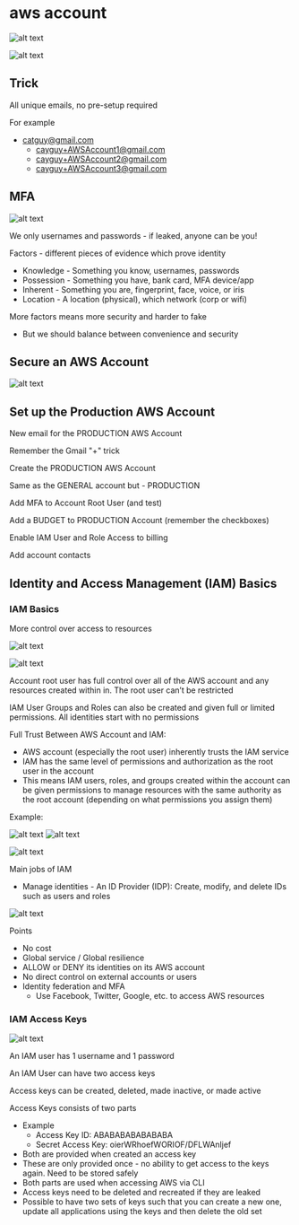 # aws account

![alt text](./img/1.png)

![alt text](./img/2.png)

## Trick

All unique emails, no pre-setup required

For example

- catguy@gmail.com
  - cayguy+AWSAccount1@gmail.com
  - cayguy+AWSAccount2@gmail.com
  - cayguy+AWSAccount3@gmail.com

## MFA

![alt text](./img/3.png)

We only usernames and passwords - if leaked, anyone can be you!

Factors - different pieces of evidence which prove identity

- Knowledge - Something you know, usernames, passwords
- Possession - Something you have, bank card, MFA device/app
- Inherent - Something you are, fingerprint, face, voice, or iris
- Location - A location (physical), which network (corp or wifi)

More factors means more security and harder to fake

- But we should balance between convenience and security

## Secure an AWS Account

![alt text](./img/4.png)

## Set up the Production AWS Account

New email for the PRODUCTION AWS Account

Remember the Gmail "+" trick

Create the PRODUCTION AWS Account

Same as the GENERAL account but - PRODUCTION

Add MFA to Account Root User (and test)

Add a BUDGET to PRODUCTION Account (remember the checkboxes)

Enable IAM User and Role Access to billing

Add account contacts

## Identity and Access Management (IAM) Basics

### IAM Basics

More control over access to resources

![alt text](./img/5.png)

![alt text](./img/6.png)

Account root user has full control over all of the AWS account and any resources created within in. The root user can’t be restricted

IAM User Groups and Roles can also be created and given full or limited permissions. All identities start with no permissions

Full Trust Between AWS Account and IAM:

- AWS account (especially the root user) inherently trusts the IAM service
- IAM has the same level of permissions and authorization as the root user in the account
- This means IAM users, roles, and groups created within the account can be given permissions to manage resources with the same authority as the root account (depending on what permissions you assign them)

Example:

![alt text](./img/7.png)
![alt text](./img/8.png)

![alt text](./img/9.png)

Main jobs of IAM

- Manage identities - An ID Provider (IDP): Create, modify, and delete IDs such as users and roles

![alt text](./img/10.png)

Points

- No cost
- Global service / Global resilience
- ALLOW or DENY its identities on its AWS account
- No direct control on external accounts or users
- Identity federation and MFA
  - Use Facebook, Twitter, Google, etc. to access AWS resources

### IAM Access Keys

![alt text](./img/11.png)

An IAM user has 1 username and 1 password

An IAM User can have two access keys

Access keys can be created, deleted, made inactive, or made active

Access Keys consists of two parts

- Example
  - Access Key ID: ABABABABABABABA
  - Secret Access Key: oierWRhoefWORIOF/DFLWAnljef
- Both are provided when created an access key
- These are only provided once - no ability to get access to the keys again. Need to be stored safely
- Both parts are used when accessing AWS via CLI
- Access keys need to be deleted and recreated if they are leaked
- Possible to have two sets of keys such that you can create a new one, update all applications using the keys and then delete the old set
